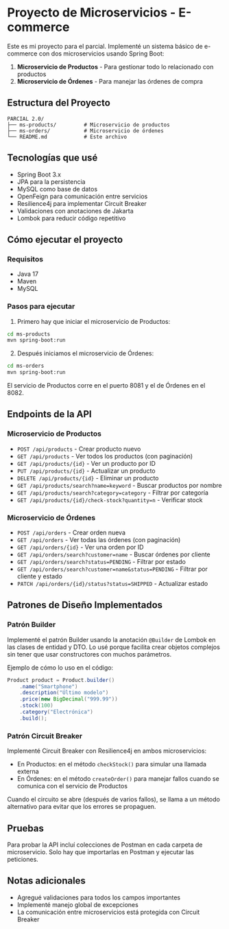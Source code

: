 # Proyecto de Microservicios - E-commerce

Este es mi proyecto para el parcial. Implementé un sistema básico de e-commerce con dos microservicios usando Spring Boot:

1. **Microservicio de Productos** - Para gestionar todo lo relacionado con productos
2. **Microservicio de Órdenes** - Para manejar las órdenes de compra

## Estructura del Proyecto

```
PARCIAL 2.0/
├── ms-products/         # Microservicio de productos
├── ms-orders/           # Microservicio de órdenes
└── README.md            # Este archivo
```

## Tecnologías que usé

- Spring Boot 3.x
- JPA para la persistencia
- MySQL como base de datos
- OpenFeign para comunicación entre servicios
- Resilience4j para implementar Circuit Breaker
- Validaciones con anotaciones de Jakarta
- Lombok para reducir código repetitivo

## Cómo ejecutar el proyecto

### Requisitos

- Java 17
- Maven
- MySQL

### Pasos para ejecutar

1. Primero hay que iniciar el microservicio de Productos:

```bash
cd ms-products
mvn spring-boot:run
```

2. Después iniciamos el microservicio de Órdenes:

```bash
cd ms-orders
mvn spring-boot:run
```

El servicio de Productos corre en el puerto 8081 y el de Órdenes en el 8082.

## Endpoints de la API

### Microservicio de Productos

- `POST /api/products` - Crear producto nuevo
- `GET /api/products` - Ver todos los productos (con paginación)
- `GET /api/products/{id}` - Ver un producto por ID
- `PUT /api/products/{id}` - Actualizar un producto
- `DELETE /api/products/{id}` - Eliminar un producto
- `GET /api/products/search?name=keyword` - Buscar productos por nombre
- `GET /api/products/search?category=category` - Filtrar por categoría
- `GET /api/products/{id}/check-stock?quantity=n` - Verificar stock

### Microservicio de Órdenes

- `POST /api/orders` - Crear orden nueva
- `GET /api/orders` - Ver todas las órdenes (con paginación)
- `GET /api/orders/{id}` - Ver una orden por ID
- `GET /api/orders/search?customer=name` - Buscar órdenes por cliente
- `GET /api/orders/search?status=PENDING` - Filtrar por estado
- `GET /api/orders/search?customer=name&status=PENDING` - Filtrar por cliente y estado
- `PATCH /api/orders/{id}/status?status=SHIPPED` - Actualizar estado

## Patrones de Diseño Implementados

### Patrón Builder

Implementé el patrón Builder usando la anotación `@Builder` de Lombok en las clases de entidad y DTO. Lo usé porque facilita crear objetos complejos sin tener que usar constructores con muchos parámetros.

Ejemplo de cómo lo uso en el código:

```java
Product product = Product.builder()
    .name("Smartphone")
    .description("Último modelo")
    .price(new BigDecimal("999.99"))
    .stock(100)
    .category("Electrónica")
    .build();
```

### Patrón Circuit Breaker

Implementé Circuit Breaker con Resilience4j en ambos microservicios:

- En Productos: en el método `checkStock()` para simular una llamada externa
- En Órdenes: en el método `createOrder()` para manejar fallos cuando se comunica con el servicio de Productos

Cuando el circuito se abre (después de varios fallos), se llama a un método alternativo para evitar que los errores se propaguen.

## Pruebas

Para probar la API incluí colecciones de Postman en cada carpeta de microservicio. Solo hay que importarlas en Postman y ejecutar las peticiones.

## Notas adicionales

- Agregué validaciones para todos los campos importantes
- Implementé manejo global de excepciones
- La comunicación entre microservicios está protegida con Circuit Breaker

